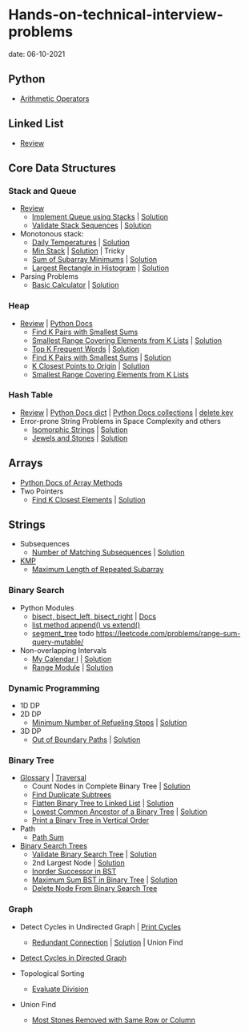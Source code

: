 # Hands-on-technical-interview-problems
date: 06-10-2021
## Python
* [Arithmetic Operators](https://github.com/sue142857/Hands-on-technical-interview-problems-solutions/blob/main/Python_Arithmetic_Operators.md)
## Linked List
* [Review](https://github.com/sue142857/Hands-on-technical-interview-problems-solutions/blob/main/Review_Linked_List.md)
## Core Data Structures
### Stack and Queue
* [Review](https://github.com/sue142857/Hands-on-technical-interview-problems-solutions/blob/main/Review_Stack_Queue.md)
  - [Implement Queue using Stacks](https://leetcode.com/problems/implement-queue-using-stacks/) | [Solution](https://github.com/sue142857/Hands-on-technical-interview-problems-solutions/blob/main/Easy_232.%20Implement%20Queue%20using%20Stacks.md)
  - [Validate Stack Sequences](https://leetcode.com/problems/validate-stack-sequences/) | [Solution](https://github.com/sue142857/Hands-on-technical-interview-problems-solutions/blob/main/Medium_946.%20Validate%20Stack%20Sequences.md)
* Monotonous stack:
  - [Daily Temperatures](https://leetcode.com/problems/daily-temperatures/) | [Solution](https://github.com/sue142857/Hands-on-technical-interview-problems-solutions/blob/main/Medium_739.%20Daily%20Temperatures.md)
  - [Min Stack](https://leetcode.com/problems/min-stack/) | [Solution](https://github.com/sue142857/Hands-on-technical-interview-problems-solutions/blob/main/Easy_155.%20Min%20Stack.md) | Tricky
  - [Sum of Subarray Minimums](https://leetcode.com/problems/sum-of-subarray-minimums/) | [Solution](https://github.com/sue142857/Hands-on-technical-interview-problems-solutions/blob/main/Medium_907.%20Sum%20of%20Subarray%20Minimums.md)
  - [Largest Rectangle in Histogram](https://leetcode.com/problems/largest-rectangle-in-histogram/) | [Solution](https://github.com/sue142857/Hands-on-technical-interview-problems-solutions/blob/main/Hard_84.%20Largest%20Rectangle%20in%20Histogram.md)
* Parsing Problems
  - [Basic Calculator](https://leetcode.com/problems/basic-calculator/) | [Solution](https://github.com/sue142857/Hands-on-technical-interview-problems-solutions/blob/main/Hard_224.%20Basic%20Calculator.md)
### Heap
* [Review](https://github.com/sue142857/compsci_guides/blob/master/heaps/heaps.md) | [Python Docs](https://docs.python.org/3/library/heapq.html)
  - [Find K Pairs with Smallest Sums](https://leetcode.com/problems/find-k-pairs-with-smallest-sums/description/)
  - [Smallest Range Covering Elements from K Lists](https://leetcode.com/problems/smallest-range-covering-elements-from-k-lists/) | [Solution](https://github.com/sue142857/Hands-on-technical-interview-problems-solutions/blob/main/Hard_632.%20Smallest%20Range%20Covering%20Elements%20from%20K%20Lists.md)
  - [Top K Frequent Words](https://leetcode.com/problems/top-k-frequent-words/description/) | [Solution](https://github.com/sue142857/Hands-on-technical-interview-problems-solutions/blob/main/Medium_692.%20Top%20K%20Frequent%20Words.md)
  - [Find K Pairs with Smallest Sums](https://leetcode.com/problems/find-k-pairs-with-smallest-sums/description/) | [Solution](https://github.com/sue142857/Hands-on-technical-interview-problems-solutions/blob/main/Medium_373.%20Find%20K%20Pairs%20with%20Smallest%20Sums.md)
  - [K Closest Points to Origin](https://leetcode.com/problems/k-closest-points-to-origin/) | [Solution](https://github.com/sue142857/Hands-on-technical-interview-problems-solutions/blob/main/Medium_973.%20K%20Closest%20Points%20to%20Origin.md)
  - [Smallest Range Covering Elements from K Lists](https://leetcode.com/problems/smallest-range-covering-elements-from-k-lists/)
### Hash Table
* [Review](https://github.com/sue142857/compsci_guides/blob/master/hash_tables/hash_tables.md) | [Python Docs dict](https://docs.python.org/3/library/stdtypes.html#dict) | [Python Docs collections](https://docs.python.org/3/library/collections.html#module-collections) | [delete key](https://stackoverflow.com/questions/11277432/how-can-i-remove-a-key-from-a-python-dictionary)
* Error-prone String Problems in Space Complexity and others
  - [Isomorphic Strings](https://leetcode.com/problems/isomorphic-strings/) | [Solution](https://github.com/sue142857/Hands-on-technical-interview-problems-solutions/blob/main/Easy_205.%20Isomorphic%20Strings.md)
  - [Jewels and Stones](https://leetcode.com/problems/jewels-and-stones/) | [Solution](https://github.com/sue142857/Hands-on-technical-interview-problems-solutions/blob/main/Easy_771.%20Jewels%20and%20Stones.md)
## Arrays
* [Python Docs of Array Methods](https://docs.python.org/3/library/array.html)
* Two Pointers
  - [Find K Closest Elements](https://leetcode.com/problems/find-k-closest-elements/) | [Solution](https://github.com/sue142857/Hands-on-technical-interview-problems-solutions/blob/main/Medium_658.%20Find%20K%20Closest%20Elements.md)
## Strings
* Subsequences
  - [Number of Matching Subsequences](https://leetcode.com/problems/number-of-matching-subsequences/) | [Solution](https://github.com/sue142857/Hands-on-technical-interview-problems-solutions/blob/main/Medium_792.%20Number%20of%20Matching%20Subsequences.md)
* [KMP](https://github.com/sue142857/Hands-on-technical-interview-problems-solutions/blob/main/KMP%E5%8C%B9%E9%85%8D%E7%AE%97%E6%B3%95.md)
  - [Maximum Length of Repeated Subarray](https://leetcode.com/problems/maximum-length-of-repeated-subarray/)
### Binary Search
* Python Modules
  - [bisect, bisect_left, bisect_right](https://github.com/sue142857/Hands-on-technical-interview-problems-solutions/blob/main/Python_module_bisect.md) | [Docs](https://docs.python.org/3/library/bisect.html)
  - [list method append() vs extend()](https://www.geeksforgeeks.org/append-extend-python/)
  - [segment_tree](todo) todo https://leetcode.com/problems/range-sum-query-mutable/
* Non-overlapping Intervals
  - [My Calendar I](https://leetcode.com/problems/my-calendar-i/) | [Solution](https://github.com/sue142857/Hands-on-technical-interview-problems-solutions/blob/main/Medium_729.%20My%20Calendar%20I.md/)
  - [Range Module](https://leetcode.com/problems/range-module/) | [Solution](https://github.com/sue142857/Hands-on-technical-interview-problems-solutions/blob/main/Google_Hard.%20715.%20Range%20Module.md)

### Dynamic Programming
* 1D DP
* 2D DP
  - [Minimum Number of Refueling Stops](https://leetcode.com/problems/minimum-number-of-refueling-stops/) | [Solution](https://github.com/sue142857/Hands-on-technical-interview-problems-solutions/blob/main/Hard_871.%20Minimum%20Number%20of%20Refueling%20Stops.md)
* 3D DP
  - [Out of Boundary Paths](https://leetcode.com/problems/out-of-boundary-paths/) | [Solution](https://github.com/sue142857/Hands-on-technical-interview-problems-solutions/tree/main)
### Binary Tree
* [Glossary](https://github.com/sue142857/Hands-on-technical-interview-problems-solutions/blob/main/Review_Binary_Tree.md) | [Traversal](https://github.com/sue142857/Hands-on-technical-interview-problems-solutions/blob/main/Review_Binary_Tree_Traversal.md)
  - Count Nodes in Complete Binary Tree | [Solution](https://github.com/sue142857/Hands-on-technical-interview-problems-solutions/blob/main/Medium_Count%20Nodes%20in%20Complete%20Binary%20Tree.md)
  - [Find Duplicate Subtrees](https://leetcode.com/problems/find-duplicate-subtrees/)
  - [Flatten Binary Tree to Linked List](https://leetcode.com/problems/flatten-binary-tree-to-linked-list/) | [Solution](https://github.com/sue142857/Hands-on-technical-interview-problems-solutions/blob/main/medium_114.%20Flatten%20Binary%20Tree%20to%20Linked%20List.md)
  - [Lowest Common Ancestor of a Binary Tree](https://leetcode.com/problems/lowest-common-ancestor-of-a-binary-tree/) | [Solution](https://github.com/sue142857/Hands-on-technical-interview-problems-solutions/blob/main/medium_236.%20Lowest%20Common%20Ancestor%20of%20a%20Binary%20Tree.md)
  - [Print a Binary Tree in Vertical Order](https://www.geeksforgeeks.org/print-binary-tree-vertical-order/)
* Path
  - [Path Sum](https://leetcode.com/problems/path-sum/)
* [Binary Search Trees](https://github.com/sue142857/Hands-on-technical-interview-problems-solutions/blob/main/Review_Binary_Search_Trees.md)
   - [Validate Binary Search Tree](https://leetcode.com/problems/validate-binary-search-tree/) | [Solution](https://github.com/sue142857/Hands-on-technical-interview-problems-solutions/blob/main/Medium_98.%20Validate%20Binary%20Search%20Tree.md)
   - 2nd Largest Node | [Solution](https://github.com/sue142857/Hands-on-technical-interview-problems-solutions/blob/main/the%202nd%20largest%20tree%20node%20of%20BST.md)
   - [Inorder Successor in BST](https://leetcode.com/problems/inorder-successor-in-bst/)
   - [Maximum Sum BST in Binary Tree](https://leetcode.com/problems/maximum-sum-bst-in-binary-tree/) | [Solution](https://github.com/sue142857/Hands-on-technical-interview-problems-solutions/blob/main/Hard_1373.%20Max%20Sum%20BST.md)
   - [Delete Node From Binary Search Tree](https://guides.codepath.org/compsci/Delete-Node-From-Binary-Search-Tree)
### Graph
* Detect Cycles in Undirected Graph | [Print Cycles](https://github.com/sue142857/Hands-on-technical-interview-problems-solutions/blob/main/Print%20Cycles%20in%20Undirected%20Graph.md)
  - [Redundant Connection](https://leetcode.com/problems/redundant-connection/) | [Solution](https://github.com/sue142857/Hands-on-technical-interview-problems-solutions/blob/main/Medium_684.%20Redundant%20Connection.md) | Union Find
 
* [Detect Cycles in Directed Graph](https://github.com/sue142857/Hands-on-technical-interview-problems-solutions/blob/main/Detected%20Cycle%20in%20a%20Directed%20Graph.md)
* Topological Sorting
  - [Evaluate Division](https://leetcode.com/problems/evaluate-division/)
* Union Find
  - [Most Stones Removed with Same Row or Column](https://leetcode.com/problems/most-stones-removed-with-same-row-or-column/)
